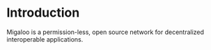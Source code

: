 # Introduction

Migaloo is a permission-less, open source network for decentralized interoperable applications.